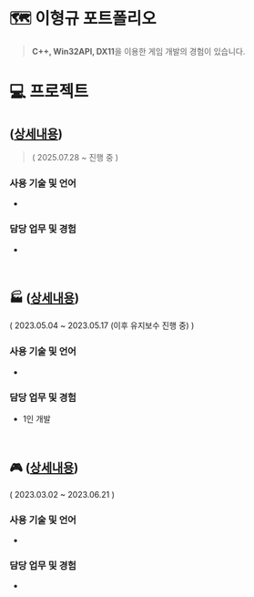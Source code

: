 # 🗺️ 이형규 포트폴리오
>   <b>C++, Win32API, DX11</b>을 이용한 게임 개발의 경험이 있습니다. <br>


# 💻 프로젝트

##  ([상세내용]())

> ( 2025.07.28 ~ 진행 중 )


### 사용 기술 및 언어
- 


### 담당 업무 및 경험
  - 

<br>

## 🏭  ([상세내용]())

> 
( 2023.05.04 ~ 2023.05.17 (이후 유지보수 진행 중) )

### 사용 기술 및 언어
- 

### 담당 업무 및 경험
  - 1인 개발


<br>

## 🎮  ([상세내용]())

> 
( 2023.03.02 ~ 2023.06.21 )

### 사용 기술 및 언어
- 
  
### 담당 업무 및 경험
  - 

<br>

##
